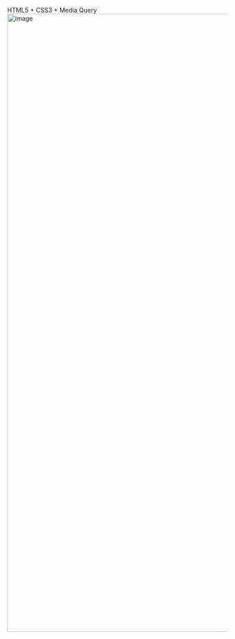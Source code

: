 HTML5 + CSS3 + Media Query
<img width="1413" alt="image" src="https://github.com/AnonyStarYM/web_projects/assets/92210580/325b907d-f81a-48a8-ad3a-a73267413655">
